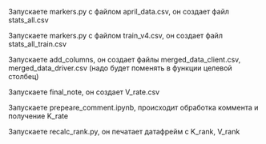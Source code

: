 Запускаете markers.py с файлом april_data.csv, он создает файл stats_all.csv

Запускаете markers.py с файлом train_v4.csv, он создает файл stats_all_train.csv

Запускаете add_columns, он создает файлы merged_data_client.csv, merged_data_driver.csv (надо будет поменять в функции целевой столбец)

Запускаете final_note, он создает V_rate.csv

Запускаете prepeare_comment.ipynb, происходит обработка коммента и получение K_rate

Запускаете recalc_rank.py, он печатает датафрейм с K_rank, V_rank

